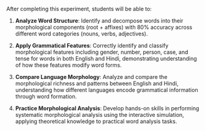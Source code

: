 After completing this experiment, students will be able to:

1. **Analyze Word Structure**: Identify and decompose words into their morphological components (root + affixes) with 80% accuracy across different word categories (nouns, verbs, adjectives).

2. **Apply Grammatical Features**: Correctly identify and classify morphological features including gender, number, person, case, and tense for words in both English and Hindi, demonstrating understanding of how these features modify word forms.

3. **Compare Language Morphology**: Analyze and compare the morphological richness and patterns between English and Hindi, understanding how different languages encode grammatical information through word formation.

4. **Practice Morphological Analysis**: Develop hands-on skills in performing systematic morphological analysis using the interactive simulation, applying theoretical knowledge to practical word analysis tasks.
